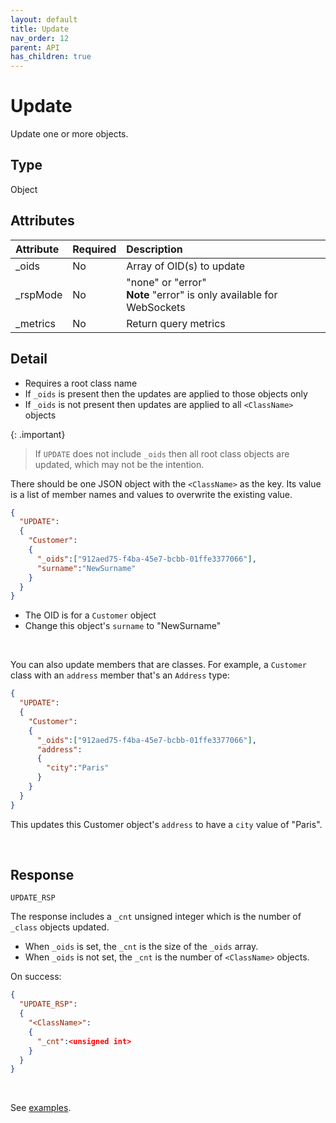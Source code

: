 ```yaml
---
layout: default
title: Update
nav_order: 12
parent: API
has_children: true
---
```


# Update
Update one or more objects.


## Type
Object



## Attributes

| Attribute | Required | Description |
|:-----|:---|:------- |
| _oids     | No      | Array of OID(s) to update |
| _rspMode  | No      | "none" or "error" <br/> **Note** "error" is only available for WebSockets |
| _metrics  | No      | Return query metrics |


## Detail
- Requires a root class name
- If `_oids` is present then the updates are applied to those objects only
- If `_oids` is not present then updates are applied to all `<ClassName>` objects


{: .important}
> If `UPDATE` does not include `_oids` then all root class objects are updated, which may not be the intention. 


There should be one JSON object with the `<ClassName>` as the key. Its value is a list of member names and values to overwrite the existing value.


```json
{
  "UPDATE":
  {
    "Customer":
    {
      "_oids":["912aed75-f4ba-45e7-bcbb-01ffe3377066"],
      "surname":"NewSurname"
    }
  }
}
```

- The OID is for a `Customer` object
- Change this object's `surname` to "NewSurname"

<br/>

You can also update members that are classes. For example, a `Customer` class with an `address` member that's an `Address` type:

```json
{
  "UPDATE":
  {
    "Customer":
    {
      "_oids":["912aed75-f4ba-45e7-bcbb-01ffe3377066"],
      "address":
      {
        "city":"Paris"
      }
    }
  }
}
```

This updates this Customer object's `address` to have a `city` value of "Paris".


<br/>

## Response
`UPDATE_RSP`

The response includes a `_cnt` unsigned integer which is the number of `_class` objects updated.

- When `_oids` is set, the `_cnt` is the size of the `_oids` array.
- When `_oids` is not set, the `_cnt` is the number of `<ClassName>` objects.


On success:

```json
{
  "UPDATE_RSP":
  {
    "<ClassName>":
    {
      "_cnt":<unsigned int>
    }
  }
}
```

<br/>

See [examples](update-examples.md).
